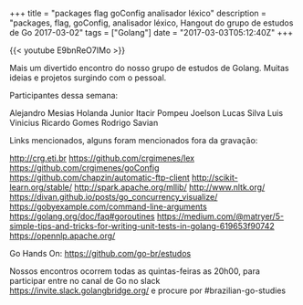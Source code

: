 +++
title = "packages flag goConfig analisador léxico"
description = "packages, flag, goConfig, analisador léxico, Hangout do grupo de estudos de Go 2017-03-02"
tags = ["Golang"]
date = "2017-03-03T05:12:40Z"
+++

{{< youtube E9bnReO7IMo >}}

Mais um divertido encontro do nosso grupo de estudos de Golang.
Muitas ideias e projetos surgindo com o pessoal.

Participantes dessa semana:

Alejandro Mesias
Holanda Junior
Itacir Pompeu
Joelson
Lucas Silva
Luis Vinicius
Ricardo Gomes
Rodrigo Savian


Links mencionados, alguns foram mencionados fora da gravação:

http://crg.eti.br
https://github.com/crgimenes/lex
https://github.com/crgimenes/goConfig
https://github.com/chapzin/automatic-ftp-client
http://scikit-learn.org/stable/
http://spark.apache.org/mllib/
http://www.nltk.org/
https://divan.github.io/posts/go_concurrency_visualize/
https://gobyexample.com/command-line-arguments
https://golang.org/doc/faq#goroutines
https://medium.com/@matryer/5-simple-tips-and-tricks-for-writing-unit-tests-in-golang-619653f90742
https://opennlp.apache.org/

Go Hands On:
https://github.com/go-br/estudos

Nossos encontros ocorrem todas as quintas-feiras as 20h00, para participar entre no canal de Go no slack https://invite.slack.golangbridge.org/ e procure por #brazilian-go-studies